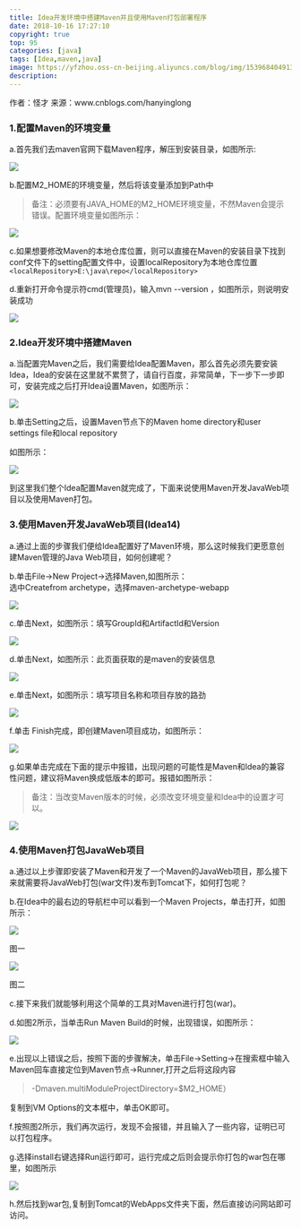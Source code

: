 ```yaml
---
title: Idea开发环境中搭建Maven并且使用Maven打包部署程序
date: 2018-10-16 17:27:10
copyright: true
top: 95
categories: [java]
tags: [Idea,maven,java]
image: https://yfzhou.oss-cn-beijing.aliyuncs.com/blog/img/1539684049139_15.png
description: 
---
```

<span></span>

<!--more-->
<div class="note info no-icon"><p>作者：怪才
来源：www.cnblogs.com/hanyinglong
</p></div>

### 1.配置Maven的环境变量

a.首先我们去maven官网下载Maven程序，解压到安装目录，如图所示:

![](https://yfzhou.oss-cn-beijing.aliyuncs.com/blog/img/1539684037598_0.png)

b.配置M2_HOME的环境变量，然后将该变量添加到Path中  

> 备注：必须要有JAVA\_HOME的M2\_HOME环境变量，不然Maven会提示错误。配置环境变量如图所示：

![](https://yfzhou.oss-cn-beijing.aliyuncs.com/blog/img/1539684038281_1.png)

c.如果想要修改Maven的本地仓库位置，则可以直接在Maven的安装目录下找到conf文件下的setting配置文件中，设置localRepository为本地仓库位置`<localRepository>E:\java\repo</localRepository>`

d.重新打开命令提示符cmd(管理员)，输入mvn --version ，如图所示，则说明安装成功  

![](https://yfzhou.oss-cn-beijing.aliyuncs.com/blog/img/1539684038925_2.png)

### 2.Idea开发环境中搭建Maven

a.当配置完Maven之后，我们需要给Idea配置Maven，那么首先必须先要安装Idea，Idea的安装在这里就不累赘了，请自行百度，非常简单，下一步下一步即可，安装完成之后打开Idea设置Maven，如图所示：  

![](https://yfzhou.oss-cn-beijing.aliyuncs.com/blog/img/1539684039612_3.png)

b.单击Setting之后，设置Maven节点下的Maven home directory和user settings file和local repository  

如图所示：  

![](https://yfzhou.oss-cn-beijing.aliyuncs.com/blog/img/1539684040330_4.png)

到这里我们整个Idea配置Maven就完成了，下面来说使用Maven开发JavaWeb项目以及使用Maven打包。  

### 3.使用Maven开发JavaWeb项目(Idea14)

a.通过上面的步骤我们便给Idea配置好了Maven环境，那么这时候我们更愿意创建Maven管理的Java Web项目，如何创建呢？

b.单击File->New Project->选择Maven,如图所示：  
选中Createfrom archetype，选择maven-archetype-webapp  

![](https://yfzhou.oss-cn-beijing.aliyuncs.com/blog/img/1539684041208_5.png)

c.单击Next，如图所示：填写GroupId和ArtifactId和Version  

![](https://yfzhou.oss-cn-beijing.aliyuncs.com/blog/img/1539684042087_6.png)

d.单击Next，如图所示：此页面获取的是maven的安装信息  

![](https://yfzhou.oss-cn-beijing.aliyuncs.com/blog/img/1539684042784_7.png)

e.单击Next，如图所示：填写项目名称和项目存放的路劲  

![](https://yfzhou.oss-cn-beijing.aliyuncs.com/blog/img/1539684043486_8.png)

f.单击 Finish完成，即创建Maven项目成功，如图所示：  

![](https://yfzhou.oss-cn-beijing.aliyuncs.com/blog/img/1539684044109_9.png)

g.如果单击完成在下面的提示中报错，出现问题的可能性是Maven和Idea的兼容性问题，建议将Maven换成低版本的即可。报错如图所示：  

> 备注：当改变Maven版本的时候，必须改变环境变量和Idea中的设置才可以。

![](https://yfzhou.oss-cn-beijing.aliyuncs.com/blog/img/1539684044787_10.png)

### 4.使用Maven打包JavaWeb项目

a.通过以上步骤即安装了Maven和开发了一个Maven的JavaWeb项目，那么接下来就需要将JavaWeb打包(war文件)发布到Tomcat下，如何打包呢？

b.在Idea中的最右边的导航栏中可以看到一个Maven Projects，单击打开，如图所示：  

![](https://yfzhou.oss-cn-beijing.aliyuncs.com/blog/img/1539684045521_11.png)

  

图一

![](https://yfzhou.oss-cn-beijing.aliyuncs.com/blog/img/1539684046164_12.png)

图二

c.接下来我们就能够利用这个简单的工具对Maven进行打包(war)。  

d.如图2所示，当单击Run Maven Build的时候，出现错误，如图所示：  

![](https://yfzhou.oss-cn-beijing.aliyuncs.com/blog/img/1539684046875_13.png)

e.出现以上错误之后，按照下面的步骤解决，单击File->Setting->在搜索框中输入Maven回车直接定位到Maven节点->Runner,打开之后将这段内容  

> -Dmaven.multiModuleProjectDirectory=$M2_HOME）

复制到VM Options的文本框中，单击OK即可。

f.按照图2所示，我们再次运行，发现不会报错，并且输入了一些内容，证明已可以打包程序。

g.选择install右键选择Run运行即可，运行完成之后则会提示你打包的war包在哪里，如图所示　　  

![](https://yfzhou.oss-cn-beijing.aliyuncs.com/blog/img/1539684047718_14.png)

h.然后找到war包,复制到Tomcat的WebApps文件夹下面，然后直接访问网站即可访问。  